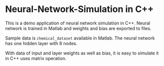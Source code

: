 Neural-Network-Simulation in C++
================================

This is a demo application of neural network simulation in C++.
Neural network is trained in Matlab and weights and bias are exported to files.

Sample data is `chemical_dataset` available in Matlab.
The neural network has one hidden layer with 8 nodes.

With data of input and layer weights as well as bias, it is easy to simulate it in C++ uses matrix operation.
